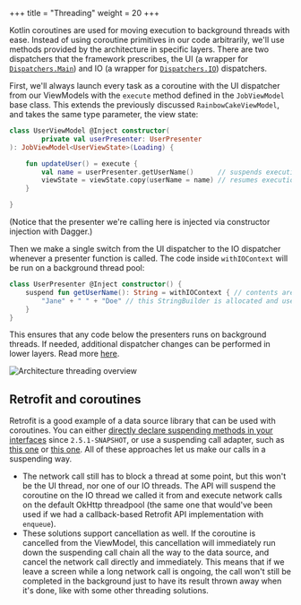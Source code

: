 +++
title = "Threading"
weight = 20
+++

Kotlin coroutines are used for moving execution to background threads with ease. Instead of using coroutine primitives in our code arbitrarily, we'll use methods provided by the architecture in specific layers. There are two dispatchers that the framework prescribes, the UI (a wrapper for [`Dispatchers.Main`](https://kotlin.github.io/kotlinx.coroutines/kotlinx-coroutines-core/kotlinx.coroutines/-dispatchers/-main.html)) and IO (a wrapper for [`Dispatchers.IO`](https://kotlin.github.io/kotlinx.coroutines/kotlinx-coroutines-core/kotlinx.coroutines/-dispatchers/-i-o.html)) dispatchers.

First, we'll always launch every task as a coroutine with the UI dispatcher from our ViewModels with the `execute` method defined in the `JobViewModel` base class. This extends the previously discussed `RainbowCakeViewModel`, and takes the same type parameter, the view state:

```kotlin
class UserViewModel @Inject constructor(
        private val userPresenter: UserPresenter
): JobViewModel<UserViewState>(Loading) {

    fun updateUser() = execute {
        val name = userPresenter.getUserName()      // suspends execution on the UI thread, goes to background
        viewState = viewState.copy(userName = name) // resumes execution on the UI thread again
    }

}
```

(Notice that the presenter we're calling here is injected via constructor injection with Dagger.)

Then we make a single switch from the UI dispatcher to the IO dispatcher whenever a presenter function is called. The code inside `withIOContext` will be run on a background thread pool:

```kotlin
class UserPresenter @Inject constructor() {
    suspend fun getUserName(): String = withIOContext { // contents are executed on the IO threadpool
        "Jane" + " " + "Doe" // this StringBuilder is allocated and used on the background thread
    }
}
```

This ensures that any code below the presenters runs on background threads. If needed, additional dispatcher changes can be performed in lower layers. Read more [here](/content/concepts/threading.md).

![Architecture threading overview](/images/arch_threading.png)


## Retrofit and coroutines

Retrofit is a good example of a data source library that can be used with coroutines. You can either [directly declare suspending methods in your interfaces](https://zsmb.co/retrofit-meets-coroutines) since `2.5.1-SNAPSHOT`, or use a suspending call adapter, such as [this one](https://gist.github.com/zsmb13/c539cbce5ca9b85d9502436f2f286605) or [this one](https://github.com/JakeWharton/retrofit2-kotlin-coroutines-adapter). All of these approaches let us make our calls in a suspending way.

- The network call still has to block a thread at some point, but this won't be the UI thread, nor one of our IO threads. The API will suspend the coroutine on the IO thread we called it from and execute network calls on the default OkHttp threadpool (the same one that would've been used if we had a callback-based Retrofit API implementation with `enqueue`).
- These solutions support cancellation as well. If the coroutine is cancelled from the ViewModel, this cancellation will immediately run down the suspending call chain all the way to the data source, and cancel the network call directly and immediately. This means that if we leave a screen while a long network call is ongoing, the call won't still be completed in the background just to have its result thrown away when it's done, like with some other threading solutions.
